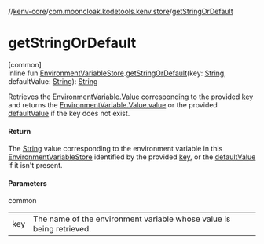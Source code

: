 //[kenv-core](../../index.md)/[com.mooncloak.kodetools.kenv.store](index.md)/[getStringOrDefault](get-string-or-default.md)

# getStringOrDefault

[common]\
inline fun [EnvironmentVariableStore](-environment-variable-store/index.md).[getStringOrDefault](get-string-or-default.md)(key: [String](https://kotlinlang.org/api/latest/jvm/stdlib/kotlin/-string/index.html), defaultValue: [String](https://kotlinlang.org/api/latest/jvm/stdlib/kotlin/-string/index.html)): [String](https://kotlinlang.org/api/latest/jvm/stdlib/kotlin/-string/index.html)

Retrieves the [EnvironmentVariable.Value](../com.mooncloak.kodetools.kenv/-environment-variable/-value/index.md) corresponding to the provided [key](get-string-or-default.md) and returns the [EnvironmentVariable.Value.value](https://kotlinlang.org/api/latest/jvm/stdlib/kotlin/-string/index.html) or the provided [defaultValue](get-string-or-default.md) if the key does not exist.

#### Return

The [String](https://kotlinlang.org/api/latest/jvm/stdlib/kotlin/-string/index.html) value corresponding to the environment variable in this [EnvironmentVariableStore](-environment-variable-store/index.md) identified by the provided [key](get-string-or-default.md), or the [defaultValue](get-string-or-default.md) if it isn't present.

#### Parameters

common

| | |
|---|---|
| key | The name of the environment variable whose value is being retrieved. |
